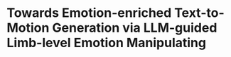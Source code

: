 # Towards Emotion-enriched Text-to-Motion Generation via LLM-guided Limb-level Emotion Manipulating
